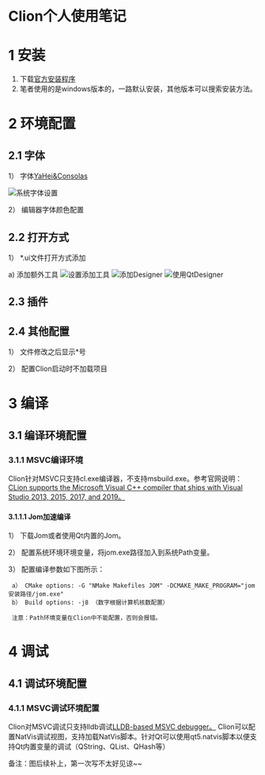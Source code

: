 # Clion个人使用笔记
# 1 安装
  1. 下载<a href="https://www.jetbrains.com/clion/download" target="_blank">官方安装程序</a>
  2. 笔者使用的是windows版本的，一路默认安装，其他版本可以搜索安装方法。
# 2 环境配置
  ## 2.1 字体
  1） 字体<a href="https://github.com/Ubuntuser2012/Clion_UserNotes/blob/master/font/YaHei.Consolas.1.12.ttf">YaHei&Consolas</a>
  
  ![系统字体设置](https://github.com/Ubuntuser2012/Clion_UserNotes/tree/master/png/font-setting1.png "系统字体设置")
  
  2） 编辑器字体颜色配置
  
  
  ## 2.2 打开方式
  1） *.ui文件打开方式添加
     
  a) 添加额外工具
  ![设置添加工具](https://github.com/Ubuntuser2012/Clion_UserNotes/tree/master/png/font-setting1.png "添加工具")
  ![添加Designer](https://github.com/Ubuntuser2012/Clion_UserNotes/tree/master/png/font-setting1.png "添加QtDesigner")
  ![使用QtDesigner](https://github.com/Ubuntuser2012/Clion_UserNotes/tree/master/png/font-setting1.png "使用QtDesigner")
  
  ## 2.3 插件
  ## 2.4 其他配置
  1） 文件修改之后显示*号
  
  2） 配置Clion启动时不加载项目
  
# 3 编译
  ## 3.1 编译环境配置
  ### 3.1.1 MSVC编译环境
  Clion针对MSVC只支持cl.exe编译器，不支持msbuild.exe。参考官网说明： <a href="https://www.jetbrains.com/help/clion/quick-tutorial-on-configuring-clion-on-windows.html#msvc-compiler" target="_blank">CLion supports the Microsoft Visual C++ compiler that ships with Visual Studio 2013, 2015, 2017, and 2019。</a>
  #### 3.1.1.1 Jom加速编译
  1）  下载Jom或者使用Qt内置的Jom。
  
  2）  配置系统环境环境变量，将jom.exe路径加入到系统Path变量。
  
  3）  配置编译参数如下图所示：
  
     a） CMake options: -G "NMake Makefiles JOM" -DCMAKE_MAKE_PROGRAM="jom安装路径/jom.exe"
     b） Build options: -j8 （数字根据计算机核数配置）
     
     注意：Path环境变量在Clion中不能配置，否则会报错。
     

# 4 调试
  ## 4.1 调试环境配置
  ### 4.1.1 MSVC调试环境配置
  Clion对MSVC调试只支持lldb调试<a href="https://www.jetbrains.com/help/clion/quick-tutorial-on-configuring-clion-on-windows.html#msvc-debugger" target="_blank">LLDB-based MSVC debugger。</a>
  Clion可以配置NatVis调试视图，支持加载NatVis脚本。针对Qt可以使用qt5.natvis脚本以便支持Qt内置变量的调试（QString、QList、QHash等）
  
备注：图后续补上，第一次写不太好见谅~~  
  